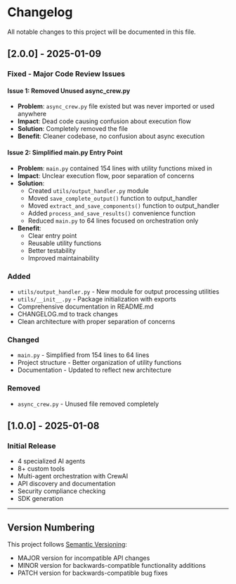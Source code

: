 # Changelog

All notable changes to this project will be documented in this file.

## [2.0.0] - 2025-01-09

### Fixed - Major Code Review Issues

#### Issue 1: Removed Unused async_crew.py
- **Problem**: `async_crew.py` file existed but was never imported or used anywhere
- **Impact**: Dead code causing confusion about execution flow
- **Solution**: Completely removed the file
- **Benefit**: Cleaner codebase, no confusion about async execution

#### Issue 2: Simplified main.py Entry Point
- **Problem**: `main.py` contained 154 lines with utility functions mixed in
- **Impact**: Unclear execution flow, poor separation of concerns
- **Solution**: 
  - Created `utils/output_handler.py` module
  - Moved `save_complete_output()` function to output_handler
  - Moved `extract_and_save_components()` function to output_handler
  - Added `process_and_save_results()` convenience function
  - Reduced `main.py` to 64 lines focused on orchestration only
- **Benefit**: 
  - Clear entry point
  - Reusable utility functions
  - Better testability
  - Improved maintainability

### Added

- `utils/output_handler.py` - New module for output processing utilities
- `utils/__init__.py` - Package initialization with exports
- Comprehensive documentation in README.md
- CHANGELOG.md to track changes
- Clean architecture with proper separation of concerns

### Changed

- `main.py` - Simplified from 154 lines to 64 lines
- Project structure - Better organization of utility functions
- Documentation - Updated to reflect new architecture

### Removed

- `async_crew.py` - Unused file removed completely

## [1.0.0] - 2025-01-08

### Initial Release

- 4 specialized AI agents
- 8+ custom tools
- Multi-agent orchestration with CrewAI
- API discovery and documentation
- Security compliance checking
- SDK generation

---

## Version Numbering

This project follows [Semantic Versioning](https://semver.org/):
- MAJOR version for incompatible API changes
- MINOR version for backwards-compatible functionality additions
- PATCH version for backwards-compatible bug fixes
